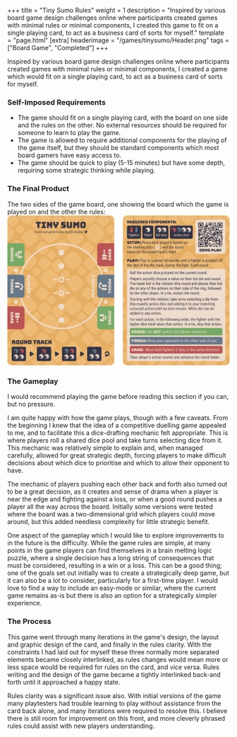 +++
title = "Tiny Sumo Rules"
weight = 1
description = "Inspired by various board game design challenges online where participants created games with minimal rules or minimal components, I created this game to fit on a single playing card, to act as a business card of sorts for myself."
template = "page.html"
[extra]
headerimage = "/games/tinysumo/Header.png"
tags = ["Board Game", "Completed"]
+++

Inspired by various board game design challenges online where participants created games with minimal rules or minimal components, I created a game which would fit on a single playing card, to act as a business card of sorts for myself.

### Self-Imposed Requirements
- The game should fit on a single playing card, with the board on one side and the rules on the other. No external resources should be required for someone to learn to play the game.
- The game is allowed to require additional components for the playing of the game itself, but they should be standard components which most board gamers have easy access to.
- The game should be quick to play (5-15 minutes) but have some depth, requiring some strategic thinking while playing.

### The Final Product
The two sides of the game board, one showing the board which the game is played on and the other the rules:
<img class = imagewithinpost src="/games/tinysumo/bothsides.png">

### The Gameplay
I would recommend playing the game before reading this section if you can, but no pressure.

I am quite happy with how the game plays, though with a few caveats. From the beginning I knew that the idea of a competitive duelling game appealed to me, and to facilitate this a dice-drafting mechanic felt appropriate. This is where players roll a shared dice pool and take turns selecting dice from it. This mechanic was relatively simple to explain and, when managed carefully, allowed for great strategic depth, forcing players to make difficult decisions about which dice to prioritise and which to allow their opponent to have.

The mechanic of players pushing each other back and forth also turned out to be a great decision, as it creates and sense of drama when a player is near the edge and fighting against a loss, or when a good round pushes a player all the way across the board. Initially some versions were tested where the board was a two-dimensional grid which players could move around, but this added needless complexity for little strategic benefit.

One aspect of the gameplay which I would like to explore improvements to in the future is the difficulty. While the game rules are simple, at many points in the game players can find themselves in a brain melting logic puzzle, where a single decision has a long string of consequences that must be considered, resulting in a win or a loss. This can be a good thing; one of the goals set out initially was to create a strategically deep game, but it can also be a lot to consider, particularly for a first-time player. I would love to find a way to include an easy-mode or similar, where the current game remains as-is but there is also an option for a strategically simpler experience.

### The Process
This game went through many iterations in the game's design, the layout and graphic design of the card, and finally in the rules clarity. With the constraints I had laid out for myself these three normally more separated elements became closely interlinked, as rules changes would mean more or less space would be required for rules on the card, and vice versa. Rules writing and the design of the game became a tightly interlinked back-and forth until it approached a happy state.

Rules clarity was a significant issue also. With initial versions of the game many playtesters had trouble learning to play without assistance from the card back alone, and many iterations were required to resolve this. I believe there is still room for improvement on this front, and more cleverly phrased rules could assist with new players understanding.
